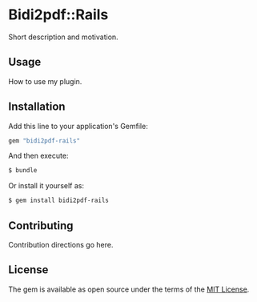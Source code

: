 # Bidi2pdf::Rails
Short description and motivation.

## Usage
How to use my plugin.

## Installation
Add this line to your application's Gemfile:

```ruby
gem "bidi2pdf-rails"
```

And then execute:
```bash
$ bundle
```

Or install it yourself as:
```bash
$ gem install bidi2pdf-rails
```

## Contributing
Contribution directions go here.

## License
The gem is available as open source under the terms of the [MIT License](https://opensource.org/licenses/MIT).
